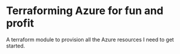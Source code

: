 # Terraforming Azure for fun and profit

A terraform module to provision all the Azure resources I need to get started.
